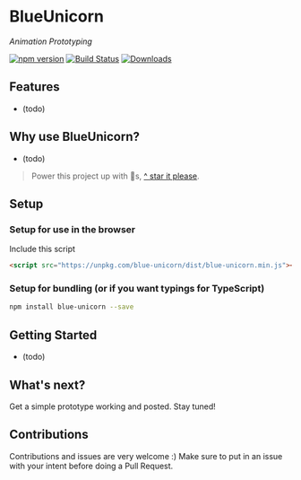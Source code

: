# BlueUnicorn

*Animation Prototyping*

[![npm version](https://badge.fury.io/js/blue-unicorn.svg)](https://badge.fury.io/js/blue-unicorn)
[![Build Status](https://travis-ci.org/blue-unicorn/blue-unicorn.svg?branch=master)](https://travis-ci.org/blue-unicorn/blue-unicorn)
[![Downloads](https://img.shields.io/npm/dm/blue-unicorn.svg)](https://www.npmjs.com/package/blue-unicorn)

## Features

- (todo)

## Why use BlueUnicorn?

- (todo)

> Power this project up with 🌟s,  [^ star it please](https://github.com/blue-unicorn/blue-unicorn/stargazers).

## Setup

### Setup for use in the browser
Include this script
```html
<script src="https://unpkg.com/blue-unicorn/dist/blue-unicorn.min.js"></script>
```

### Setup for bundling (or if you want typings for TypeScript)

```bash
npm install blue-unicorn --save
```

## Getting Started
- (todo)

## What's next?

Get a simple prototype working and posted.   Stay tuned!

## Contributions

Contributions and issues are very welcome :)  Make sure to put in an issue with your intent before doing a Pull Request.